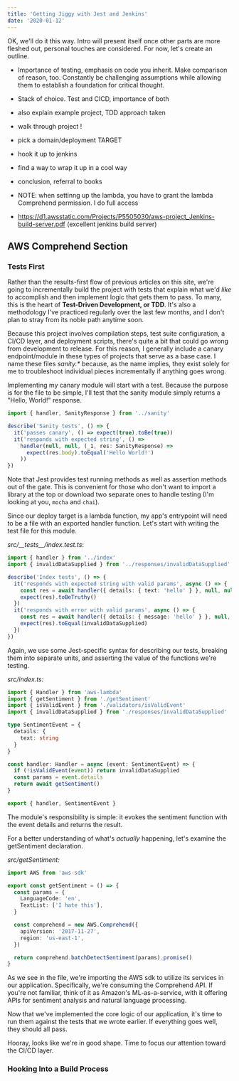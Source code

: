 ```yaml
---
title: 'Getting Jiggy with Jest and Jenkins'
date: '2020-01-12'
---
```


OK, we'll do it this way. Intro will present itself once other parts are more fleshed out, personal touches are considered. For now, let's create an outline.

- Importance of testing, emphasis on code you inherit. Make comparison of reason, too. Constantly be challenging assumptions while allowing them to establish a foundation for critical thought.

- Stack of choice. Test and CICD, importance of both
- also explain example project, TDD approach taken
- walk through project !
- pick a domain/deployment TARGET
- hook it up to jenkins
- find a way to wrap it up in a cool way
- conclusion, referral to books
- NOTE: when settinng up the lambda, you have to grant the lambda Comprehend permission. I do full access
- https://d1.awsstatic.com/Projects/P5505030/aws-project_Jenkins-build-server.pdf (excellent jenkins build server)

## AWS Comprehend Section

### Tests First

Rather than the results-first flow of previous articles on this site, we're going to incrementally build the project with tests that explain what we'd _like_ to accomplish and then implement logic that gets them to pass. To many, this is the heart of <b>Test-Driven Development, or TDD</b>. It's also a methodology I've practiced regularly over the last few months, and I don't plan to stray from its noble path anytime soon.

Because this project involves compilation steps, test suite configuration, a CI/CD layer, and deployment scripts, there's quite a bit that could go wrong from development to release. For this reason, I generally include a canary endpoint/module in these types of projects that serve as a base case. I name these files _sanity.\*_ because, as the name implies, they exist solely for me to troubleshoot individual pieces incrementally if anything goes wrong.

Implementing my canary module will start with a test. Because the purpose is for the file to be simple, I'll test that the sanity module simply returns a "Hello, World!" response.

```typescript
import { handler, SanityResponse } from '../sanity'

describe('Sanity tests', () => {
  it('passes canary', () => expect(true).toBe(true))
  it('responds with expected string', () =>
    handler(null, null, (_1, res: SanityResponse) =>
      expect(res.body).toEqual('Hello World!')
    ))
})
```

Note that Jest provides test running methods as well as assertion methods out of the gate. This is convenient for those who don't want to import a library at the top or download two separate ones to handle testing (I'm looking at you, `mocha` and `chai`).

Since our deploy target is a lambda function, my app's entrypoint will need to be a file with an exported handler function. Let's start with writing the test file for this module.

_src/\_\_tests\_\_/index.test.ts_:

```typescript
import { handler } from '../index'
import { invalidDataSupplied } from '../responses/invalidDataSupplied'

describe('Index tests', () => {
  it('responds with expected string with valid params', async () => {
    const res = await handler({ details: { text: 'hello' } }, null, null)
    expect(res).toBeTruthy()
  })
  it('responds with error with valid params', async () => {
    const res = await handler({ details: { message: 'hello' } }, null, null)
    expect(res).toEqual(invalidDataSupplied)
  })
})
```

Again, we use some Jest-specific syntax for describing our tests, breaking them into separate units, and asserting the value of the functions we're testing.

_src/index.ts:_

```typescript
import { Handler } from 'aws-lambda'
import { getSentiment } from './getSentiment'
import { isValidEvent } from './validators/isValidEvent'
import { invalidDataSupplied } from './responses/invalidDataSupplied'

type SentimentEvent = {
  details: {
    text: string
  }
}

const handler: Handler = async (event: SentimentEvent) => {
  if (!isValidEvent(event)) return invalidDataSupplied
  const params = event.details
  return await getSentiment()
}

export { handler, SentimentEvent }
```

The module's responsibility is simple: it evokes the sentiment function with the event details and returns the result.

For a better understanding of what's _actually_ happening, let's examine the getSentiment declaration.

_src/getSentiment:_

```typescript
import AWS from 'aws-sdk'

export const getSentiment = () => {
  const params = {
    LanguageCode: 'en',
    TextList: ['I hate this'],
  }

  const comprehend = new AWS.Comprehend({
    apiVersion: '2017-11-27',
    region: 'us-east-1',
  })

  return comprehend.batchDetectSentiment(params).promise()
}
```

As we see in the file, we're importing the AWS sdk to utilize its services in our application. Specifically, we're consuming the Comprehend API. If you're not familiar, think of it as Amazon's ML-as-a-service, with it offering APIs for sentiment analysis and natural language processing.

Now that we've implemented the core logic of our application, it's time to run them against the tests that we wrote earlier. If everything goes well, they should all pass.

Hooray, looks like we're in good shape. Time to focus our attention toward the CI/CD layer.

### Hooking Into a Build Process
